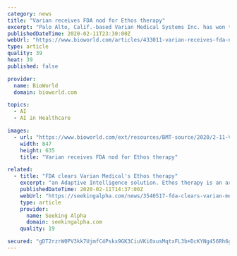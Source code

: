 ```yaml
---
category: news
title: "Varian receives FDA nod for Ethos therapy"
excerpt: "Palo Alto, Calif.-based Varian Medical Systems Inc. has won the U.S. FDA’s nod for its Ethos therapy, an artificial intelligence (AI)-driven holistic solution that is aiming to transform cancer care. This solution is designed to deliver an entire adaptive treatment in a typical 15-minute slot and is intended to put the patient at the center ..."
publishedDateTime: 2020-02-11T23:30:00Z
webUrl: "https://www.bioworld.com/articles/433011-varian-receives-fda-nod-for-ethos-therapy"
type: article
quality: 39
heat: 39
published: false

provider:
  name: BioWorld
  domain: bioworld.com

topics:
  - AI
  - AI in Healthcare

images:
  - url: "https://www.bioworld.com/ext/resources/BMT-source/2020/2-11-Varian-Ethos.png?height=635&t=1581460039&width=1200"
    width: 847
    height: 635
    title: "Varian receives FDA nod for Ethos therapy"

related:
  - title: "FDA clears Varian Medical's Ethos therapy"
    excerpt: "an Adaptive Intelligence solution. Ethos therapy is an artificial intelligence -driven holistic solution that provides an opportunity to transform cancer care. This new solution is designed to deliver an entire adaptive treatment in a typical 15-minute timeslot, from patient setup through treatment delivery."
    publishedDateTime: 2020-02-11T14:37:00Z
    webUrl: "https://seekingalpha.com/news/3540517-fda-clears-varian-medicals-ethos-therapy"
    type: article
    provider:
      name: Seeking Alpha
      domain: seekingalpha.com
    quality: 19

secured: "gDT2rzrW0PV3kk7UjmfC4Pskx9GK3CiuVKi0xusMqtxFL3b+DcKYNg456Rh6gMGUznoyLVzM6kjaafbWbwkBgYC/0g4F/AADLvNIkWkUutNrMDrntWSdZxkWdTl4CHNG5OkcjeZ6HJLvVNAed6gYIXCkRzKh/EX5Scgzzw8yLjFM0JM8pyI4O5znJDyB33t6W4H2A6pjOLi5yFKHXXc6p8qHltN1ahQVGr11IQAKlcb22HhyJFslGtkbmKNBy8UytGYAbQCs9YQdf1AC4QaRoNy9mc/dAKe6H/MwLu2JFJLdniieemfrbyDnrR3IBHVdAV6bJd/Jf9049ji3rvmRdwm8a29lkmOl2J9SJfISUyP8MapqILQQYgs+M0xQfuXjWWeYz5ov51i2HbBlYZYxThTgR7XVjxAT1+UNs1T7X2WFKzllKMxMgwTVJYlnP616fmCqgQsns5Ken1n+WY/W8Kekc272APK+pAVg+g+ofqs=;LUOvc7nSzs5fiyHHPa5Rwg=="
---
```



